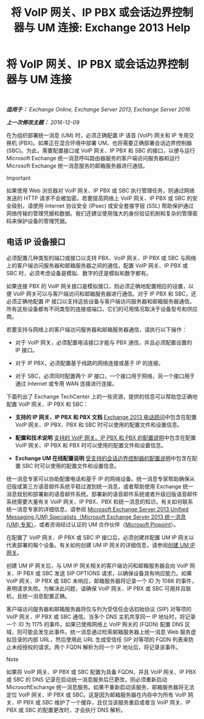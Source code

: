 ﻿---
title: '将 VoIP 网关、IP PBX 或会话边界控制器与 UM 连接: Exchange 2013 Help'
TOCTitle: 将 VoIP 网关、IP PBX 或会话边界控制器与 UM 连接
ms:assetid: a7cecf59-b93a-413b-bb88-29f2669ef2cf
ms:mtpsurl: https://technet.microsoft.com/zh-cn/library/Bb124084(v=EXCHG.150)
ms:contentKeyID: 50556633
ms.date: 01/11/2018
mtps_version: v=EXCHG.150
ms.translationtype: HT
---

# 将 VoIP 网关、IP PBX 或会话边界控制器与 UM 连接

 

_**适用于：** Exchange Online, Exchange Server 2013, Exchange Server 2016_

_**上一次修改主题：** 2016-12-09_

在为组织部署统一消息 (UM) 时，必须正确配置 IP 语音 (VoIP) 网关和 IP 专用交换机 (PBX)。如果正在混合环境中部署 UM，也将需要正确部署会话边界控制器 (SBC)。为此，需要配置接口或 VoIP 网关、IP PBX 和 SBC 的接口，以便与运行 Microsoft Exchange 统一消息呼叫路由器服务的客户端访问服务器和运行 Microsoft Exchange 统一消息服务的邮箱服务器进行通信。

> [!IMPORTANT]  
> 如果使用 Web 浏览器对 VoIP 网关、IP PBX 或 SBC 执行管理任务，则通过网络发送的 HTTP 请求不会被加密。若要提高网络上 VoIP 网关、IP PBX 或 SBC 的安全级别，请使用 Internet 协议安全 (IPsec) 或安全套接字层 (SSL) 帮助保护通过网络传输的管理凭据和数据。我们还建议使用强大的身份验证机制和复杂的管理密码来保护设备的管理凭据。


## 电话 IP 设备接口

必须配置几种类型的端口或接口以支持 PBX、VoIP 网关、IP PBX 或 SBC 与网络上的客户端访问服务器和邮箱服务器之间的通信。配置 VoIP 网关、IP PBX 或 SBC 时，必须考虑设备是模拟、数字的还是模拟和数字都有。

如果连接 PBX 的 VoIP 网关接口是模拟接口，则必须正确地配置相应的设置，以便 VoIP 网关可以与客户端访问和邮箱服务器进行通信。对于 IP PBX 和 SBC，还必须正确地配置 IP 接口以支持这些设备与客户端访问服务器和邮箱服务器通信。所有这些设备都有不同类型的连接或端口，它们的可用情况取决于设备型号和供应商。

若要支持与网络上的客户端访问服务器和邮箱服务器通信，请执行以下操作：

  - 对于 VoIP 网关，必须配置电话接口才能与 PBX 通信，并且必须配置设置的 IP 接口。

  - 对于 IP PBX，必须配置基于线路的网络连接或基于 IP 的连接。

  - 对于 SBC，必须同时配置两个 IP 接口，一个接口用于网络，另一个接口用于通过 Internet 或专用 WAN 连接进行连接。

下面列出了 Exchange TechCenter 上的一些资源，提供的信息可以帮助您正确地配置 VoIP 网关、IP PBX 和 SBC：

  - **支持的 IP 网关、IP PBX 和 PBX 文档** [Exchange 2013 电话顾问](telephony-advisor-for-exchange-2013-exchange-2013-help.md)中包含在配置 VoIP 网关、IP PBX、PBX 和 SBC 时可以使用的配置文件和设置信息。

  - **配置和技术说明** [支持的 VoIP 网关、IP PBX 和 PBX 的配置说明](https://docs.microsoft.com/zh-cn/exchange/voice-mail-unified-messaging/telephone-system-integration-with-um/configuration-notes-for-voip-gateways)中包含在配置 VoIP 网关、IP PBX 和 PBX 时可以使用的配置文件和设置信息。

  - **Exchange UM 在线配置说明** [受支持的会话边界控制器的配置说明](configuration-notes-for-supported-session-border-controllers-exchange-2013-help.md)中包含在配置 SBC 时可以使用的配置文件和设置信息。

统一消息专家可以协助配置电话和基于 IP 的网络设备。统一消息专家帮助确保从旧版或第三方语音邮件系统平稳过渡到统一消息，或者帮助使用 Exchange 统一消息规划和部署新的语音邮件系统。部署新的语音邮件系统或者升级旧版语音邮件系统需要大量有关 VoIP 网关、IP PBX、PBX 和统一消息的知识。有关如何联系统一消息专家的详细信息，请参阅 [Microsoft Exchange Server 2013 Unified Messaging (UM) Specialists（Microsoft Exchange Server 2013 统一消息 (UM) 专家）](http://go.microsoft.com/fwlink/p/?linkid=262708)，或者咨询经过认证的 UM 合作伙伴（[Microsoft Pinpoint](https://go.microsoft.com/fwlink/p/?linkid=261951)）。

在配置了 VoIP 网关、IP PBX 或 SBC IP 接口后，必须创建并配置 UM IP 网关以代表部署的每个设备。有关如何创建 UM IP 网关的详细信息，请参阅[创建 UM IP 网关](create-a-um-ip-gateway-exchange-2013-help.md)。

创建 UM IP 网关后，与 UM IP 网关相关的客户端访问和邮箱服务器会向 VoIP 网关、IP PBX 或 SBC 发送 SIP OPTIONS 请求，以确保设备具有响应能力。如果 VoIP 网关、IP PBX 或 SBC 未响应，邮箱服务器将记录一个 ID 为 1088 的事件，表明请求失败。为解决此问题，请确保 VoIP 网关、IP PBX 或 SBC 可用并且联机，且统一消息配置正确。

客户端访问服务器和邮箱服务器将仅与列为受信任会话初始协议 (SIP) 对等项的 VoIP 网关、IP PBX 或 SBC 通信。当多个 DNS 主机共享同一 IP 地址时，将记录一个 ID 为 1175 的事件。如果已使用网络上 VoIP 网关的 (FQDN) 配置 DNS 区域，则可能会发生此事件。统一消息通过检索邮箱服务器上统一消息 Web 服务虚拟目录的内部 URL，然后使用此 URL 生成受信任 SIP 对等项的 FQDN 列表来防止未经授权的请求。两个 FQDN 解析为同一个 IP 地址后，将记录该事件。

> [!NOTE]  
> 如果将 VoIP 网关、IP PBX 或 SBC 配置为具备 FQDN，并且 VoIP 网关、IP PBX 或 SBC 的 DNS 记录在启动统一消息服务后已更改，则必须重新启动 MicrosoftExchange 统一消息服务。如果不重新启动该服务，邮箱服务器将无法定位 VoIP 网关、IP PBX 或 SBC。这是因为邮箱服务器在内存中为所有 VoIP 网关、IP PBX 或 SBC 维护了一个缓存，且仅当该服务重启或者当 VoIP 网关、IP PBX 或 SBC 的配置更改时，才会执行 DNS 解析。

